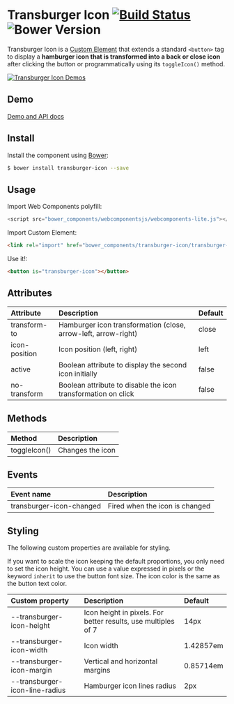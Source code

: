 # Transburger Icon [![Build Status](https://img.shields.io/travis/kcmr/transburger-icon/master.svg?style=flat-square)](https://travis-ci.org/kcmr/transburger-icon) ![Bower Version](https://img.shields.io/bower/v/transburger-icon.svg?style=flat-square)

Transburger Icon is a [Custom Element](http://webcomponents.org/articles/introduction-to-custom-elements/) that extends a standard `<button>` tag to display a **hamburger icon that is transformed into a back or close icon** after clicking the button or programmatically using its `toggleIcon()` method.

[![Transburger Icon Demos](https://raw.githubusercontent.com/kcmr/transburger-icon/master/transburger-icon-demos.gif)](http://kcmr.github.io/transburger-icon/)

## Demo

[Demo and API docs](http://kcmr.github.io/transburger-icon/)

## Install

Install the component using [Bower](http://bower.io/):

```bash
$ bower install transburger-icon --save
```

## Usage

Import Web Components polyfill:

```js
<script src="bower_components/webcomponentsjs/webcomponents-lite.js"></script>
```

Import Custom Element:

```html
<link rel="import" href="bower_components/transburger-icon/transburger-icon.html"> 
```

Use it!:

```html
<button is="transburger-icon"></button>
```

## Attributes

| Attribute | Description | Default |
|:----------|:------------|:--------|
| transform-to | Hamburger icon transformation (close, arrow-left, arrow-right) | close |
| icon-position | Icon position (left, right) | left |
| active | Boolean attribute to display the second icon initially | false |
| no-transform | Boolean attribute to disable the icon transformation on click | false |

## Methods

| Method | Description |
|:-------|:------------|
| toggleIcon() | Changes the icon |

## Events

| Event name | Description |
|:-----------|:------------|
| transburger-icon-changed | Fired when the icon is changed |

## Styling

The following custom properties are available for styling.

If you want to scale the icon keeping the default proportions, you only need to set the icon height. You can use a value expressed in pixels or the keyword `inherit` to use the button font size. The icon color is the same as the button text color.

| Custom property                | Description                                                    | Default        |
|:-------------------------------|:---------------------------------------------------------------| :--------------|
| --transburger-icon-height      | Icon height in pixels. For better results, use multiples of 7  | 14px           |
| --transburger-icon-width       | Icon width                                                     | 1.42857em      |
| --transburger-icon-margin      | Vertical and horizontal margins                                | 0.85714em      |
| --transburger-icon-line-radius | Hamburger icon lines radius                                    | 2px            |
